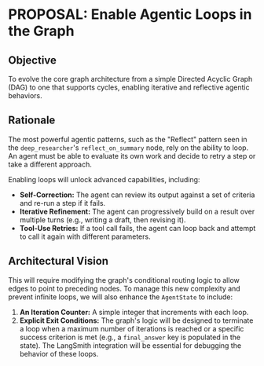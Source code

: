 # PROPOSAL: Enable Agentic Loops in the Graph

## Objective
To evolve the core graph architecture from a simple Directed Acyclic Graph (DAG) to one that supports cycles, enabling iterative and reflective agentic behaviors.

## Rationale
The most powerful agentic patterns, such as the "Reflect" pattern seen in the `deep_researcher`'s `reflect_on_summary` node, rely on the ability to loop. An agent must be able to evaluate its own work and decide to retry a step or take a different approach.

Enabling loops will unlock advanced capabilities, including:
*   **Self-Correction:** The agent can review its output against a set of criteria and re-run a step if it fails.
*   **Iterative Refinement:** The agent can progressively build on a result over multiple turns (e.g., writing a draft, then revising it).
*   **Tool-Use Retries:** If a tool call fails, the agent can loop back and attempt to call it again with different parameters.

## Architectural Vision
This will require modifying the graph's conditional routing logic to allow edges to point to preceding nodes. To manage this new complexity and prevent infinite loops, we will also enhance the `AgentState` to include:
1.  **An Iteration Counter:** A simple integer that increments with each loop.
2.  **Explicit Exit Conditions:** The graph's logic will be designed to terminate a loop when a maximum number of iterations is reached or a specific success criterion is met (e.g., a `final_answer` key is populated in the state).
The LangSmith integration will be essential for debugging the behavior of these loops.

